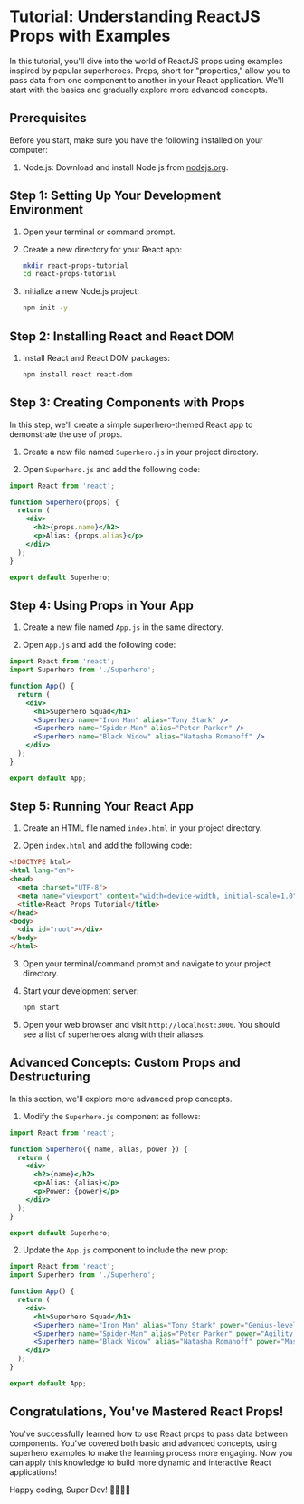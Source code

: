 # Tutorial: Understanding ReactJS Props with Examples

In this tutorial, you'll dive into the world of ReactJS props using examples inspired by popular superheroes. Props, short for "properties," allow you to pass data from one component to another in your React application. We'll start with the basics and gradually explore more advanced concepts.

## Prerequisites

Before you start, make sure you have the following installed on your computer:

1. Node.js: Download and install Node.js from [nodejs.org](https://nodejs.org/).

## Step 1: Setting Up Your Development Environment

1. Open your terminal or command prompt.

2. Create a new directory for your React app:

   ```bash
   mkdir react-props-tutorial
   cd react-props-tutorial
   ```

3. Initialize a new Node.js project:

   ```bash
   npm init -y
   ```

## Step 2: Installing React and React DOM

1. Install React and React DOM packages:

   ```bash
   npm install react react-dom
   ```

## Step 3: Creating Components with Props

In this step, we'll create a simple superhero-themed React app to demonstrate the use of props.

1. Create a new file named `Superhero.js` in your project directory.

2. Open `Superhero.js` and add the following code:

```jsx
import React from 'react';

function Superhero(props) {
  return (
    <div>
      <h2>{props.name}</h2>
      <p>Alias: {props.alias}</p>
    </div>
  );
}

export default Superhero;
```

## Step 4: Using Props in Your App

1. Create a new file named `App.js` in the same directory.

2. Open `App.js` and add the following code:

```jsx
import React from 'react';
import Superhero from './Superhero';

function App() {
  return (
    <div>
      <h1>Superhero Squad</h1>
      <Superhero name="Iron Man" alias="Tony Stark" />
      <Superhero name="Spider-Man" alias="Peter Parker" />
      <Superhero name="Black Widow" alias="Natasha Romanoff" />
    </div>
  );
}

export default App;
```

## Step 5: Running Your React App

1. Create an HTML file named `index.html` in your project directory.

2. Open `index.html` and add the following code:

```html
<!DOCTYPE html>
<html lang="en">
<head>
  <meta charset="UTF-8">
  <meta name="viewport" content="width=device-width, initial-scale=1.0">
  <title>React Props Tutorial</title>
</head>
<body>
  <div id="root"></div>
</body>
</html>
```

3. Open your terminal/command prompt and navigate to your project directory.

4. Start your development server:

   ```bash
   npm start
   ```

5. Open your web browser and visit `http://localhost:3000`. You should see a list of superheroes along with their aliases.

## Advanced Concepts: Custom Props and Destructuring

In this section, we'll explore more advanced prop concepts.

1. Modify the `Superhero.js` component as follows:

```jsx
import React from 'react';

function Superhero({ name, alias, power }) {
  return (
    <div>
      <h2>{name}</h2>
      <p>Alias: {alias}</p>
      <p>Power: {power}</p>
    </div>
  );
}

export default Superhero;
```

2. Update the `App.js` component to include the new prop:

```jsx
import React from 'react';
import Superhero from './Superhero';

function App() {
  return (
    <div>
      <h1>Superhero Squad</h1>
      <Superhero name="Iron Man" alias="Tony Stark" power="Genius-level intellect and powered armor suit" />
      <Superhero name="Spider-Man" alias="Peter Parker" power="Agility, wall-crawling, and web-shooters" />
      <Superhero name="Black Widow" alias="Natasha Romanoff" power="Master spy and martial artist" />
    </div>
  );
}

export default App;
```

## Congratulations, You've Mastered React Props!

You've successfully learned how to use React props to pass data between components. You've covered both basic and advanced concepts, using superhero examples to make the learning process more engaging. Now you can apply this knowledge to build more dynamic and interactive React applications!

Happy coding, Super Dev! 🦸‍♂️🦸‍♀️